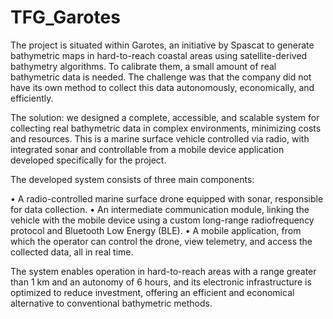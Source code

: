 # TFG_Garotes

The project is situated within Garotes, an initiative by Spascat to generate bathymetric maps in hard-to-reach coastal areas using satellite-derived bathymetry algorithms. To calibrate them, a small amount of real bathymetric data is needed. The challenge was that the company did not have its own method to collect this data autonomously, economically, and efficiently.

The solution: we designed a complete, accessible, and scalable system for collecting real bathymetric data in complex environments, minimizing costs and resources. This is a marine surface vehicle controlled via radio, with integrated sonar and controllable from a mobile device application developed specifically for the project.

The developed system consists of three main components:

• A radio-controlled marine surface drone equipped with sonar, responsible for data collection.
• An intermediate communication module, linking the vehicle with the mobile device using a custom long-range radiofrequency protocol and Bluetooth Low Energy (BLE).
• A mobile application, from which the operator can control the drone, view telemetry, and access the collected data, all in real time.

The system enables operation in hard-to-reach areas with a range greater than 1 km and an autonomy of 6 hours, and its electronic infrastructure is optimized to reduce investment, offering an efficient and economical alternative to conventional bathymetric methods.
